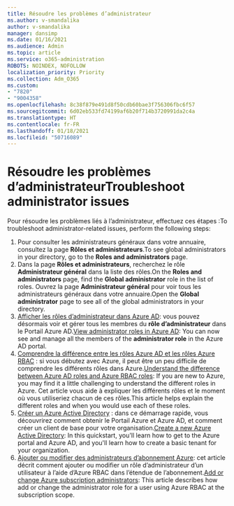 ```yaml
---
title: Résoudre les problèmes d’administrateur
ms.author: v-smandalika
author: v-smandalika
manager: dansimp
ms.date: 01/16/2021
ms.audience: Admin
ms.topic: article
ms.service: o365-administration
ROBOTS: NOINDEX, NOFOLLOW
localization_priority: Priority
ms.collection: Adm_O365
ms.custom:
- "7820"
- "9004358"
ms.openlocfilehash: 8c38f879e491d8f50cdb60bae3f756306fbc6f57
ms.sourcegitcommit: 6d02eb533fd74199af6b20f714b3720991da2c4a
ms.translationtype: HT
ms.contentlocale: fr-FR
ms.lasthandoff: 01/18/2021
ms.locfileid: "50716089"
---
```

# <a name="troubleshoot-administrator-issues"></a><span data-ttu-id="94ac2-102">Résoudre les problèmes d’administrateur</span><span class="sxs-lookup"><span data-stu-id="94ac2-102">Troubleshoot administrator issues</span></span>

<span data-ttu-id="94ac2-103">Pour résoudre les problèmes liés à l’administrateur, effectuez ces étapes :</span><span class="sxs-lookup"><span data-stu-id="94ac2-103">To troubleshoot administrator-related issues, perform the following steps:</span></span>

1. <span data-ttu-id="94ac2-104">Pour consulter les administrateurs généraux dans votre annuaire, consultez la page **Rôles et administrateurs**.</span><span class="sxs-lookup"><span data-stu-id="94ac2-104">To see global administrators in your directory, go to the **Roles and administrators** page.</span></span>
2. <span data-ttu-id="94ac2-105">Dans la page **Rôles et administrateurs**, recherchez le rôle **Administrateur général** dans la liste des rôles.</span><span class="sxs-lookup"><span data-stu-id="94ac2-105">On the **Roles and administrators** page, find the **Global administrator** role in the list of roles.</span></span> <span data-ttu-id="94ac2-106">Ouvrez la page **Administrateur général** pour voir tous les administrateurs généraux dans votre annuaire.</span><span class="sxs-lookup"><span data-stu-id="94ac2-106">Open the **Global administrator** page to see all of the global administrators in your directory.</span></span>
3. <span data-ttu-id="94ac2-107">[Afficher les rôles d’administrateur dans Azure AD](https://docs.microsoft.com/azure/active-directory/roles/manage-roles-portal): vous pouvez désormais voir et gérer tous les membres du **rôle d’administrateur** dans le Portail Azure AD.</span><span class="sxs-lookup"><span data-stu-id="94ac2-107">[View administrator roles in Azure AD](https://docs.microsoft.com/azure/active-directory/roles/manage-roles-portal): You can now see and manage all the members of the **administrator role** in the Azure AD portal.</span></span>
4. <span data-ttu-id="94ac2-108">[Comprendre la différence entre les rôles Azure AD et les rôles Azure RBAC](https://docs.microsoft.com/azure/role-based-access-control/rbac-and-directory-admin-roles) : si vous débutez avec Azure, il peut être un peu difficile de comprendre les différents rôles dans Azure.</span><span class="sxs-lookup"><span data-stu-id="94ac2-108">[Understand the difference between Azure AD roles and Azure RBAC roles](https://docs.microsoft.com/azure/role-based-access-control/rbac-and-directory-admin-roles): If you are new to Azure, you may find it a little challenging to understand the different roles in Azure.</span></span> <span data-ttu-id="94ac2-109">Cet article vous aide à expliquer les différents rôles et le moment où vous utiliseriez chacun de ces rôles.</span><span class="sxs-lookup"><span data-stu-id="94ac2-109">This article helps explain the different roles and when you would use each of these roles.</span></span>
5. <span data-ttu-id="94ac2-110">[Créer un Azure Active Directory](https://docs.microsoft.com/azure/active-directory/fundamentals/active-directory-access-create-new-tenant) : dans ce démarrage rapide, vous découvrirez comment obtenir le Portail Azure et Azure AD, et comment créer un client de base pour votre organisation.</span><span class="sxs-lookup"><span data-stu-id="94ac2-110">[Create a new Azure Active Directory](https://docs.microsoft.com/azure/active-directory/fundamentals/active-directory-access-create-new-tenant): In this quickstart, you'll learn how to get to the Azure portal and Azure AD, and you'll learn how to create a basic tenant for your organization.</span></span>
6. <span data-ttu-id="94ac2-111">[Ajouter ou modifier des administrateurs d’abonnement Azure](https://docs.microsoft.com/azure/cost-management-billing/manage/add-change-subscription-administrator): cet article décrit comment ajouter ou modifier un rôle d’administrateur d’un utilisateur à l’aide d’Azure RBAC dans l’étendue de l’abonnement.</span><span class="sxs-lookup"><span data-stu-id="94ac2-111">[Add or change Azure subscription administrators](https://docs.microsoft.com/azure/cost-management-billing/manage/add-change-subscription-administrator): This article describes how add or change the administrator role for a user using Azure RBAC at the subscription scope.</span></span>
